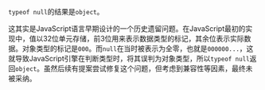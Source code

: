 `typeof null`的结果是`object`。

这其实是JavaScript语言早期设计的一个历史遗留问题。在JavaScript最初的实现中，值以32位单元存储，前3位用来表示数据类型的标记，其余位表示实际数据。对象类型的标记是`000`。而`null`在当时被表示为全零，也就是`000000...`，这就导致JavaScript引擎在判断类型时，将其误判为对象类型，所以`typeof null`返回`object`。虽然后续有提案尝试修复这个问题，但考虑到兼容性等因素，最终未被采纳。 